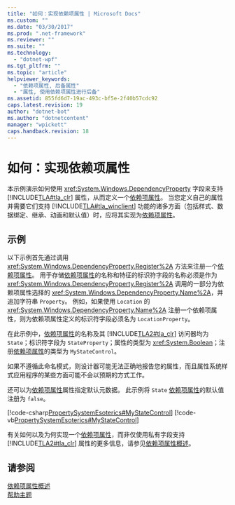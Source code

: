 ```yaml
---
title: "如何：实现依赖项属性 | Microsoft Docs"
ms.custom: ""
ms.date: "03/30/2017"
ms.prod: ".net-framework"
ms.reviewer: ""
ms.suite: ""
ms.technology: 
  - "dotnet-wpf"
ms.tgt_pltfrm: ""
ms.topic: "article"
helpviewer_keywords: 
  - "依赖项属性, 后备属性"
  - "属性, 使用依赖项属性进行后备"
ms.assetid: 855fd6d7-19ac-493c-bf5e-2f40b57cdc92
caps.latest.revision: 19
author: "dotnet-bot"
ms.author: "dotnetcontent"
manager: "wpickett"
caps.handback.revision: 18
---
```

# 如何：实现依赖项属性
本示例演示如何使用 <xref:System.Windows.DependencyProperty> 字段来支持[!INCLUDE[TLA#tla_clr](../../../../includes/tlasharptla-clr-md.md)] 属性，从而定义一个[依赖项属性](GTMT)。  当您定义自己的属性并需要它们支持 [!INCLUDE[TLA#tla_winclient](../../../../includes/tlasharptla-winclient-md.md)] 功能的诸多方面（包括样式、数据绑定、继承、动画和默认值）时，应将其实现为[依赖项属性](GTMT)。  
  
## 示例  
 以下示例首先通过调用 <xref:System.Windows.DependencyProperty.Register%2A> 方法来注册一个[依赖项属性](GTMT)。  用于存储[依赖项属性](GTMT)的名称和特征的标识符字段的名称必须是作为 <xref:System.Windows.DependencyProperty.Register%2A> 调用的一部分为依赖项属性选择的 <xref:System.Windows.DependencyProperty.Name%2A>，并追加字符串 `Property`。  例如，如果使用 `Location` 的 <xref:System.Windows.DependencyProperty.Name%2A> 注册一个依赖项属性，则为依赖项属性定义的标识符字段必须名为 `LocationProperty`。  
  
 在此示例中，[依赖项属性](GTMT)的名称及其 [!INCLUDE[TLA2#tla_clr](../../../../includes/tla2sharptla-clr-md.md)] 访问器均为 `State`；标识符字段为 `StateProperty`；属性的类型为 <xref:System.Boolean>；注册[依赖项属性](GTMT)的类型为 `MyStateControl`。  
  
 如果不遵循此命名模式，则设计器可能无法正确地报告您的属性，而且属性系统样式应用程序的某些方面可能不会以预期的方式工作。  
  
 还可以为[依赖项属性](GTMT)属性指定默认元数据。  此示例将 `State` [依赖项属性](GTMT)的默认值注册为 `false`。  
  
 [!code-csharp[PropertySystemEsoterics#MyStateControl](../../../../samples/snippets/csharp/VS_Snippets_Wpf/PropertySystemEsoterics/CSharp/SDKSampleLibrary/class1.cs#mystatecontrol)]
 [!code-vb[PropertySystemEsoterics#MyStateControl](../../../../samples/snippets/visualbasic/VS_Snippets_Wpf/PropertySystemEsoterics/visualbasic/sdksamplelibrary/class1.vb#mystatecontrol)]  
  
 有关如何以及为何实现一个[依赖项属性](GTMT)，而非仅使用私有字段支持 [!INCLUDE[TLA2#tla_clr](../../../../includes/tla2sharptla-clr-md.md)] 属性的更多信息，请参见[依赖项属性概述](../../../../docs/framework/wpf/advanced/dependency-properties-overview.md)。  
  
## 请参阅  
 [依赖项属性概述](../../../../docs/framework/wpf/advanced/dependency-properties-overview.md)   
 [帮助主题](../../../../docs/framework/wpf/advanced/properties-how-to-topics.md)
